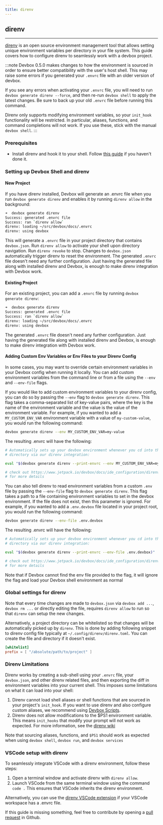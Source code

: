 ```yaml
---
title: direnv
---
```



## direnv
___
[direnv](https://direnv.net) is an open source environment management tool that allows setting unique environment variables per directory in your file system. This guide covers how to configure direnv to seamlessly work with a devbox project.

:::note
Devbox 0.5.0 makes changes to how the environment is sourced in order to ensure better compatibility with the user's host shell. This may raise some errors if you generated your `.envrc` file with an older version of devbox.

If you see any errors when activating your `.envrc` file, you will need to run `devbox generate direnv --force`, and then re-run `devbox shell` to apply the latest changes. Be sure to back up your old `.envrc` file before running this command.

Direnv only supports modifying environment variables, so your `init_hook` functionality will be restricted. In particular, aliases, functions, and command completions will not work. If you use these, stick with the manual `devbox shell`.
:::

### Prerequisites
* Install direnv and hook it to your shell. Follow [this guide](https://direnv.net/#basic-installation) if you haven't done it.

### Setting up Devbox Shell and direnv

#### New Project

If you have direnv installed, Devbox will generate an .envrc file when you run `devbox generate direnv` and enables it by running `direnv allow` in the background:

```bash
➜  devbox generate direnv
Success: generated .envrc file
Success: ran `direnv allow`
direnv: loading ~/src/devbox/docs/.envrc
direnv: using devbox
```

This will generate a `.envrc` file in your project directory that contains `devbox.json`. Run `direnv allow` to activate your shell upon directory navigation. Run `direnv revoke` to stop. Changes to `devbox.json` automatically trigger direnv to reset the environment. The generated `.envrc` file doesn't need any further configuration. Just having the generated file along with installed direnv and Devbox, is enough to make direnv integration with Devbox work.


#### Existing Project

For an existing project, you can add a `.envrc` file by running `devbox generate direnv`:

```bash
➜  devbox generate direnv
Success: generated .envrc file
Success: ran `direnv allow`
direnv: loading ~/src/devbox/docs/.envrc
direnv: using devbox
```

The generated `.envrc` file doesn't need any further configuration. Just having the generated file along with installed direnv and Devbox, is enough to make direnv integration with Devbox work.

#### Adding Custom Env Variables or Env Files to your Direnv Config

In some cases, you may want to override certain environment variables in your Devbox config when running it locally. You can add custom environment variables from the command line or from a file using the `--env` and `--env-file` flags.

If you would like to add custom environment variables to your direnv config, you can do so by passing the `--env` flag to `devbox generate direnv`. This flag takes a comma-separated list of key-value pairs, where the key is the name of the environment variable and the value is the value of the environment variable. For example, if you wanted to add a `MY_CUSTOM_ENV_VAR` environment variable with a value of `my-custom-value`, you would run the following command:

```bash
devbox generate direnv --env MY_CUSTOM_ENV_VAR=my-value
```

The resulting .envrc will have the following:

```bash
# Automatically sets up your devbox environment whenever you cd into this
# directory via our direnv integration:

eval "$(devbox generate direnv --print-envrc --env MY_CUSTOM_ENV_VAR=my-value)"

# check out https://www.jetpack.io/devbox/docs/ide_configuration/direnv/
# for more details
```

You can also tell direnv to read environment variables from a custom `.env` file by passing the `--env-file` flag to `devbox generate direnv`. This flag takes a path to a file containing environment variables to set in the devbox environment. If the file does not exist, then this parameter is ignored. For example, if you wanted to add a `.env.devbox` file located in your project root, you would run the following command:

```bash
devbox generate direnv --env-file .env.devbox
```

The resulting .envrc will have the following:

```bash
# Automatically sets up your devbox environment whenever you cd into this
# directory via our direnv integration:

eval "$(devbox generate direnv --print-envrc --env-file .env.devbox)"

# check out https://www.jetpack.io/devbox/docs/ide_configuration/direnv/
# for more details
```

Note that if Devbox cannot find the env file provided to the flag, it will ignore the flag and load your Devbox shell environment as normal

### Global settings for direnv

Note that every time changes are made to `devbox.json` via `devbox add ...`, `devbox rm ...` or directly editing the file, requires `direnv allow` to run so that `direnv` can setup the new changes.

Alternatively, a project directory can be whitelisted so that changes will be automatically picked up by `direnv`. This is done by adding following snippet to direnv config file typically at `~/.config/direnv/direnv.toml`. You can create the file and directory if it doesn't exist.

```toml
[whitelist]
prefix = [ "/absolute/path/to/project" ]

```

### Direnv Limitations

Direnv works by creating a sub-shell using your `.envrc` file, your `devbox.json`, and other direnv related files, and then exporting the diff in environment variables into your current shell. This imposes some limitations on what it can load into your shell: 

1. Direnv cannot load shell aliases or shell functions that are sourced in your project's `init_hook`. If you want to use direnv and also configure custom aliases, we recommend using [Devbox Scripts](../guides/scripts.md). 
2. Direnv does not allow modifications to the $PS1 environment variable. This means `init_hooks` that modify your prompt will not work as expected. For more information, see the [direnv wiki](https://github.com/direnv/direnv/wiki/PS1)

Note that sourcing aliases, functions, and `$PS1` should work as expected when using `devbox shell`, `devbox run`, and `devbox services`

### VSCode setup with direnv

To seamlessly integrate VSCode with a direnv environment, follow these steps:

1. Open a terminal window and activate direnv with `direnv allow`.
2. Launch VSCode from the same terminal window using the command `code .` This ensures that VSCode inherits the direnv environment.

Alternatively, you can use the [direnv VSCode extension](https://marketplace.visualstudio.com/items?itemName=mkhl.direnv) if your VSCode workspace has a .envrc file.

If this guide is missing something, feel free to contribute by opening a [pull request](https://github.com/jetpack-io/devbox/pulls) in Github.
